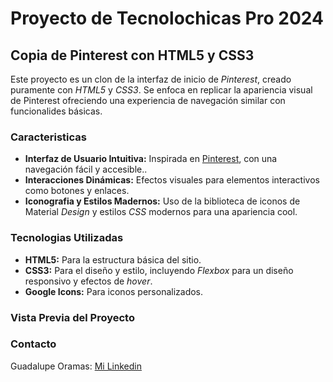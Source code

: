 # Proyecto de Tecnolochicas Pro 2024

## Copia de Pinterest con HTML5 y CSS3
Este proyecto es un clon de la interfaz de inicio de *Pinterest*, creado puramente con *HTML5* y *CSS3*. Se enfoca en replicar la apariencia visual de Pinterest ofreciendo una experiencia de navegación similar con funcionalides básicas.

### Caracteristicas
+ **Interfaz de Usuario Intuitiva:** Inspirada en [Pinterest](https://www.pinterest.com.mx/), con una navegación fácil y accesible..
+ **Interacciones Dinámicas:** Efectos visuales para elementos interactivos como botones y enlaces.
+ **Iconografia y Estilos Madernos:** Uso de la biblioteca de iconos de Material *Design* y estilos *CSS* modernos para una apariencia cool.

### Tecnologias Utilizadas
+ **HTML5:** Para la estructura básica del sitio.
+ **CSS3:** Para el diseño y estilo, incluyendo _Flexbox_ para un diseño responsivo y efectos de _hover_.
+ **Google Icons:** Para iconos personalizados.

### Vista Previa del Proyecto

### Contacto
Guadalupe Oramas: [Mi Linkedin](www.linkedin.com/in/anahi-oramas-oacg021019)
